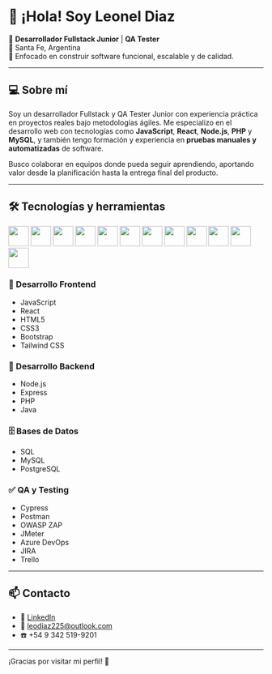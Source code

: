 # 👋 ¡Hola! Soy Leonel Diaz

🎯 **Desarrollador Fullstack Junior** | **QA Tester**  
📍 Santa Fe, Argentina  
🧪 Enfocado en construir software funcional, escalable y de calidad.

---

## 💻 Sobre mí

Soy un desarrollador Fullstack y QA Tester Junior con experiencia práctica en proyectos reales bajo metodologías ágiles. Me especializo en el desarrollo web con tecnologías como **JavaScript**, **React**, **Node.js**, **PHP** y **MySQL**, y también tengo formación y experiencia en **pruebas manuales y automatizadas** de software.

Busco colaborar en equipos donde pueda seguir aprendiendo, aportando valor desde la planificación hasta la entrega final del producto.

---

## 🛠️ Tecnologías y herramientas

<p align="left">
  <img src="https://cdn.jsdelivr.net/gh/devicons/devicon/icons/javascript/javascript-original.svg" width="40" height="40"/>
  <img src="https://cdn.jsdelivr.net/gh/devicons/devicon/icons/react/react-original.svg" width="40" height="40"/>
  <img src="https://cdn.jsdelivr.net/gh/devicons/devicon/icons/nodejs/nodejs-original.svg" width="40" height="40"/>
  <img src="https://cdn.jsdelivr.net/gh/devicons/devicon/icons/php/php-original.svg" width="40" height="40"/>
  <img src="https://cdn.jsdelivr.net/gh/devicons/devicon/icons/tailwindcss/tailwindcss-original.svg" width="40" height="40"/>
  <img src="https://cdn.jsdelivr.net/gh/devicons/devicon/icons/mysql/mysql-original.svg" width="40" height="40"/>
  <img src="https://cdn.jsdelivr.net/gh/devicons/devicon/icons/html5/html5-original.svg" width="40" height="40"/>
  <img src="https://cdn.jsdelivr.net/gh/devicons/devicon/icons/css3/css3-original.svg" width="40" height="40"/>
  <img src="https://cdn.jsdelivr.net/gh/devicons/devicon/icons/bootstrap/bootstrap-original.svg" width="40" height="40"/>
  <img src="https://cdn.jsdelivr.net/gh/devicons/devicon/icons/git/git-original.svg" width="40" height="40"/>
  <img src="https://cdn.jsdelivr.net/gh/devicons/devicon/icons/java/java-original.svg" width="40" height="40"/>
  <img src="https://cdn.jsdelivr.net/gh/devicons/devicon/icons/postman/postman-original.svg" width="40" height="40"/>

  ### 🚀 Desarrollo Frontend
- JavaScript
- React
- HTML5
- CSS3
- Bootstrap
- Tailwind CSS

### 🧩 Desarrollo Backend
- Node.js
- Express
- PHP
- Java

### 🗄️ Bases de Datos
- SQL
- MySQL
- PostgreSQL

### ✅ QA y Testing
- Cypress
- Postman
- OWASP ZAP
- JMeter
- Azure DevOps
- JIRA
- Trello

</p>

---

## 📫 Contacto

- 💼 [LinkedIn](https://www.linkedin.com/in/leoneldiaz225/)
- 📧 leodiaz225@outlook.com
- ☎️ +54 9 342 519-9201

---

¡Gracias por visitar mi perfil! 🚀
